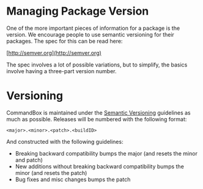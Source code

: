 # Managing Package Version

One of the more important pieces of information for a package is the version.  We encourage people to use semantic versioning for their packages.  The spec for this can be read here:

[http://semver.org](http://semver.org)

The spec involves a lot of possible variations, but to simplify, the basics involve having a three-part version number.   

# Versioning
CommandBox is maintained under the [Semantic Versioning](http://semver.org) guidelines as much as possible.  Releases will be numbered with the following format:

```
<major>.<minor>.<patch>.<buildID>
```

And constructed with the following guidelines:

* Breaking backward compatibility bumps the major (and resets the minor and patch)
* New additions without breaking backward compatibility bumps the minor (and resets the patch)
* Bug fixes and misc changes bumps the patch